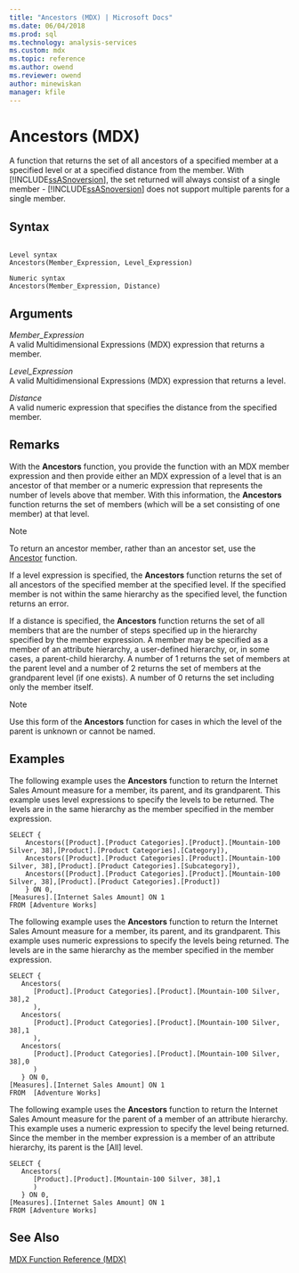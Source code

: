 ```yaml
---
title: "Ancestors (MDX) | Microsoft Docs"
ms.date: 06/04/2018
ms.prod: sql
ms.technology: analysis-services
ms.custom: mdx
ms.topic: reference
ms.author: owend
ms.reviewer: owend
author: minewiskan
manager: kfile
---
```

# Ancestors (MDX)


  A function that returns the set of all ancestors of a specified member at a specified level or at a specified distance from the member. With [!INCLUDE[ssASnoversion](../includes/ssasnoversion-md.md)], the set returned will always consist of a single member - [!INCLUDE[ssASnoversion](../includes/ssasnoversion-md.md)] does not support multiple parents for a single member.  
  
## Syntax  
  
```  
  
Level syntax  
Ancestors(Member_Expression, Level_Expression)  
  
Numeric syntax  
Ancestors(Member_Expression, Distance)  
```  
  
## Arguments  
 *Member_Expression*  
 A valid Multidimensional Expressions (MDX) expression that returns a member.  
  
 *Level_Expression*  
 A valid Multidimensional Expressions (MDX) expression that returns a level.  
  
 *Distance*  
 A valid numeric expression that specifies the distance from the specified member.  
  
## Remarks  
 With the **Ancestors** function, you provide the function with an MDX member expression and then provide either an MDX expression of a level that is an ancestor of that member or a numeric expression that represents the number of levels above that member. With this information, the **Ancestors** function returns the set of members (which will be a set consisting of one member) at that level.  
  
> [!NOTE]  
>  To return an ancestor member, rather than an ancestor set, use the [Ancestor](../mdx/ancestor-mdx.md) function.  
  
 If a level expression is specified, the **Ancestors** function returns the set of all ancestors of the specified member at the specified level. If the specified member is not within the same hierarchy as the specified level, the function returns an error.  
  
 If a distance is specified, the **Ancestors** function returns the set of all members that are the number of steps specified up in the hierarchy specified by the member expression. A member may be specified as a member of an attribute hierarchy, a user-defined hierarchy, or, in some cases, a parent-child hierarchy. A number of 1 returns the set of members at the parent level and a number of 2 returns the set of members at the grandparent level (if one exists). A number of 0 returns the set including only the member itself.  
  
> [!NOTE]  
>  Use this form of the **Ancestors** function for cases in which the level of the parent is unknown or cannot be named.  
  
## Examples  
 The following example uses the **Ancestors** function to return the Internet Sales Amount measure for a member, its parent, and its grandparent. This example uses level expressions to specify the levels to be returned. The levels are in the same hierarchy as the member specified in the member expression.  
  
```  
SELECT {  
    Ancestors([Product].[Product Categories].[Product].[Mountain-100 Silver, 38],[Product].[Product Categories].[Category]),  
    Ancestors([Product].[Product Categories].[Product].[Mountain-100 Silver, 38],[Product].[Product Categories].[Subcategory]),  
    Ancestors([Product].[Product Categories].[Product].[Mountain-100 Silver, 38],[Product].[Product Categories].[Product])  
    } ON 0,  
[Measures].[Internet Sales Amount] ON 1  
FROM [Adventure Works]  
```  
  
 The following example uses the **Ancestors** function to return the Internet Sales Amount measure for a member, its parent, and its grandparent. This example uses numeric expressions to specify the levels being returned. The levels are in the same hierarchy as the member specified in the member expression.  
  
```  
SELECT {  
   Ancestors(  
      [Product].[Product Categories].[Product].[Mountain-100 Silver, 38],2  
      ),  
   Ancestors(  
      [Product].[Product Categories].[Product].[Mountain-100 Silver, 38],1  
      ),  
   Ancestors(  
      [Product].[Product Categories].[Product].[Mountain-100 Silver, 38],0  
      )  
   } ON 0,  
[Measures].[Internet Sales Amount] ON 1  
FROM  [Adventure Works]  
```  
  
 The following example uses the **Ancestors** function to return the Internet Sales Amount measure for the parent of a member of an attribute hierarchy. This example uses a numeric expression to specify the level being returned. Since the member in the member expression is a member of an attribute hierarchy, its parent is the [All] level.  
  
```  
SELECT {  
   Ancestors(  
      [Product].[Product].[Mountain-100 Silver, 38],1  
      )  
   } ON 0,  
[Measures].[Internet Sales Amount] ON 1  
FROM [Adventure Works]  
```  
  
## See Also  
 [MDX Function Reference &#40;MDX&#41;](../mdx/mdx-function-reference-mdx.md)  
  
  

